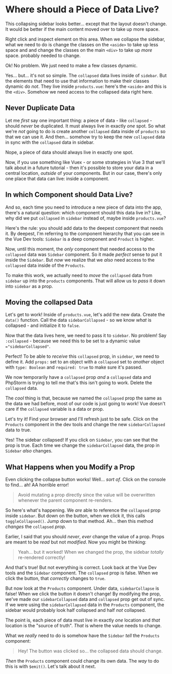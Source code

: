 # Where should a Piece of Data Live?

This collapsing sidebar looks better... except that the layout doesn't change.
It would be better if the main content moved over to take up more space.

Right click and inspect element on this area. When we collapse the sidebar, what
we need to do is change the classes on the `<aside>` to take up less space and
and change the classes on the main `<div>` to take up *more* space.
probably needed to change.

Ok! No problem. We just need to make a few classes dynamic.

Yes... but... it's not so simple. The `collapsed` data lives inside of `sidebar`.
But the elements that need to use that information to make their classes dynamic
do *not*. They live inside `products.vue`: here's the `<aside>` and this
is the `<div>`. Somehow we need access to the collapsed data right here.

## Never Duplicate Data

Let me *first* say one important thing: a piece of data - like `collapsed` -
should *never* be duplicated. It must always live in exactly *one* spot. So what
we're *not* going to do is create another `collapsed` data inside of `products`
so that we can use it. And then... somehow try to keep the new `collapsed` data
in sync with the `collapsed` data in sidebar.

Nope, a piece of data should always live in exactly one spot.

Now, if you use something like Vuex - or some strategies in Vue 3 that we'll talk
about in a future tutorial - then it's possible to store your data in a central
location, *outside* of your components. But in our case, there's only one place
that data can live: inside a component.

## In which Component should Data Live?

And so, each time you need to introduce a new piece of data into the app, there's
a natural question: which component should this data live in? Like, why did we
put `collapsed` in `sidebar` instead of, maybe inside `products.vue`?

Here's the rule: you should add data to the deepest component that needs it. By
deepest, I'm referring to the component hierarchy that you can see in the Vue
Dev tools: `Sidebar` is a deep component and `Product` is higher.

Now, until this moment, the *only* component that needed access to the `collapsed`
data was `Sidebar` component. So it made *perfect* sense to put it inside the
`Sidebar`. But *now* we realize that we *also* need access to the `collapsed` data
inside of the `Products`.

To make this work, we actually need to *move* the `collapsed` data from `sidebar`
up into the `products` components. That will allow us to *pass* it down
into `sidebar` as a prop.

## Moving the collapsed Data

Let's get to work! Inside of `products.vue`, let's add the new data. Create the
`data()` function. Call the data `sidebarCollapsed` - so we know *what* is
collapsed - and initialize it to `false`.

Now that the data lives here, we need to pass it to `sidebar`. No problem! Say
`:collapsed` - because we need this to be set to a dynamic value
`="sidebarCollapsed"`.

Perfect! To be able to *receive* this `collapsed` prop, in `sidebar`, we need
to define it. Add `props:` set to an object with a `collapsed` set to *another*
object with `type: Boolean` and `required: true` to make sure it's passed.

We now temporarily have a `collapsed` prop *and* a `collapsed` data and PhpStorm
is trying to tell me that's this isn't going to work. Delete the `collapsed`
data.

The *cool* thing is that, because we named the `collapsed` prop the same as the
data we had before, most of our code is just going to work! Vue doesn't care
if the `collapsed` variable is a data or prop.

Let's try it! Find your browser and I'll refresh just to be safe. Click on the
`Products` component in the dev tools and change the new `sidebarCollapsed` data
to true.

Yes! The sidebar collapsed! If you click on `Sidebar`, you can see that the prop
is true. Each time we change the `sidebarCollapsed` data, the prop in `Sidebar`
*also* changes.

## What Happens when you Modify a Prop

Even clicking the collapse button works! Well... *sort of*. Click on the console
to find... ah! AA horrible error!

> Avoid mutating a prop directly since the value will be overwritten whenever the
> parent component re-renders.

So here's what's happening. We *are* able to reference the `collapsed` prop inside
`sidebar`. But down on the button, when we click it, this calls `toggleCollapsed()`.
Jump down to that method. Ah... then this method *changes* the `collapsed` *prop*.

Earlier, I said that you should *never*, *ever* change the value of a prop. Props
are meant to be *read* but not *modified*. Now you might be thinking:

> Yeah... but it worked! When we changed the prop, the sidebar *totally*
> re-rendered correctly!

And that's true! But not everything is correct. Look back at the Vue Dev tools
and the `Sidebar` component. The `collapsed` prop is false. When we click the
button, that *correctly* changes to `true`.

But now look at the `Products` component. Under data, `sidebarCollapse` is false!
When we click the button it doesn't change! By modifying the prop, we've made
our `sidebarCollapsed` data and `collapsed` prop get out of sync. If we were
using the `sidebarCollapsed` data in the `Products` component, the sidebar would
probably look half collapsed and half *not* collapsed.

The point is, each piece of data must live in exactly *one* location and *that*
location is the "source of truth". *That* is where the value needs to change.

What we *really* need to do is somehow have the `Sidebar` *tell* the `Products`
component:

> Hey! The button was clicked so... the collapsed data should change.

*Then* the `Products` component could change its own data. The *way* to do this
is with `$emit()`. Let's talk about it next.
